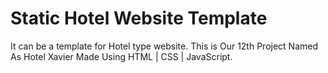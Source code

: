 # Static Hotel Website Template
It can be a template for Hotel type website. This is Our 12th Project Named As Hotel Xavier Made Using HTML | CSS | JavaScript.
